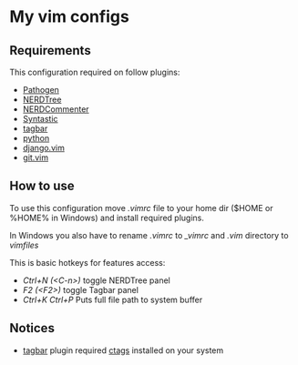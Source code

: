 My vim configs
==============

Requirements
------------

This configuration required on follow plugins:
  * [Pathogen](https://github.com/tpope/vim-pathogen)
  * [NERDTree](https://github.com/scrooloose/nerdtree)
  * [NERDCommenter](https://github.com/scrooloose/nerdcommenter)
  * [Syntastic](https://github.com/scrooloose/syntastic)
  * [tagbar](https://github.com/majutsushi/tagbar)
  * [python](https://github.com/vim-scripts/python.vim)
  * [django.vim](https://github.com/vim-scripts/django.vim)
  * [git.vim](https://github.com/motemen/git-vim)

How to use
----------

To use this configuration move _.vimrc_ file to your home dir ($HOME or %HOME% in Windows) and install required plugins.

In Windows you also have to rename _.vimrc_ to _&#95;vimrc_ and _.vim_ directory to _vimfiles_

This is basic hotkeys for features access:

* _Ctrl+N (&lt;C-n&gt;)_ toggle NERDTree panel
* _F2 (&lt;F2&gt;)_ toggle Tagbar panel
* _Ctrl+K Ctrl+P_ Puts full file path to system buffer

Notices
-------

* [tagbar](https://github.com/majutsushi/tagbar) plugin required [ctags](http://ctags.sourceforge.net/) installed on your system
